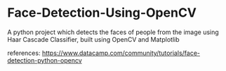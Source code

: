 # Face-Detection-Using-OpenCV
A python project which detects the faces of people from the image using Haar Cascade Classifier, built using OpenCV and Matplotlib

references: https://www.datacamp.com/community/tutorials/face-detection-python-opencv
